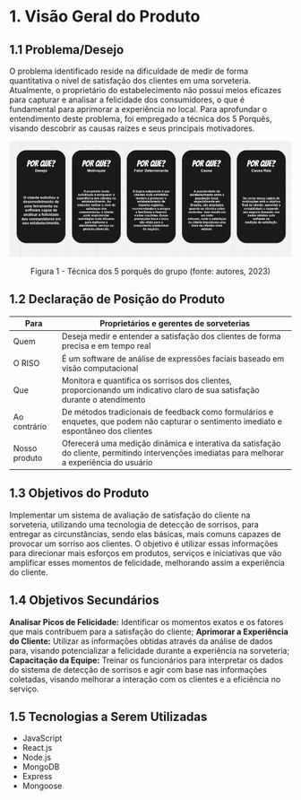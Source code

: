 # 1. Visão Geral do Produto

## 1.1 Problema/Desejo

O problema identificado reside na dificuldade de medir de forma quantitativa o nível de satisfação dos clientes em uma sorveteria. Atualmente, o proprietário do estabelecimento não possui meios eficazes para capturar e analisar a felicidade dos consumidores, o que é fundamental para aprimorar a experiência no local. Para aprofundar o entendimento deste problema, foi empregado a técnica dos 5 Porquês, visando descobrir as causas raízes e seus principais motivadores.
<center>


![ER](../../../assets/5_porques.png)

Figura 1 - Técnica dos 5 porquês do grupo (fonte: autores, 2023)

</center>

## 1.2 Declaração de Posição do Produto

Para | Proprietários e gerentes de sorveterias 
---- | ---------------------------
Quem | Deseja medir e entender a satisfação dos clientes de forma precisa e em tempo real
O RISO | É um software de análise de expressões faciais baseado em visão computacional
Que |  Monitora e quantifica os sorrisos dos clientes, proporcionando um indicativo claro de sua satisfação durante o atendimento
Ao contrário | De métodos tradicionais de feedback como formulários e enquetes, que podem não capturar o sentimento imediato e espontâneo dos clientes
Nosso produto | Oferecerá uma medição dinâmica e interativa da satisfação do cliente, permitindo intervenções imediatas para melhorar a experiência do usuário

## 1.3 Objetivos do Produto

Implementar um sistema de avaliação de satisfação do cliente na sorveteria, utilizando uma tecnologia de detecção de sorrisos, para entregar as circunstâncias, sendo elas básicas, mais comuns capazes de provocar um sorriso aos clientes. O objetivo é utilizar essas informações para direcionar mais esforços em produtos, serviços e iniciativas que vão amplificar esses momentos de felicidade, melhorando assim a experiência do cliente.

## 1.4 Objetivos Secundários

**Analisar Picos de Felicidade:** Identificar os momentos exatos e os fatores que mais contribuem para a satisfação do cliente;
**Aprimorar a Experiência do Cliente:** Utilizar as informações obtidas através da análise de dados para, visando potencializar a felicidade durante a experiência na sorveteria;
**Capacitação da Equipe:** Treinar os funcionários para interpretar os dados do sistema de detecção de sorrisos e agir com base nas informações coletadas, visando melhorar a interação com os clientes e a eficiência no serviço.


## 1.5 Tecnologias a Serem Utilizadas

- JavaScript
- React.js
- Node.js
- MongoDB
- Express
- Mongoose
